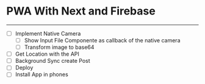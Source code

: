 # PWA With Next and Firebase
-------------------------

- [ ] Implement Native Camera
  - [ ] Show Input File Componente as callback of the native camera
  - [ ] Transform image to base64
- [ ] Get Location with the API
- [ ] Background Sync create Post
- [ ] Deploy
- [ ] Install App in phones
